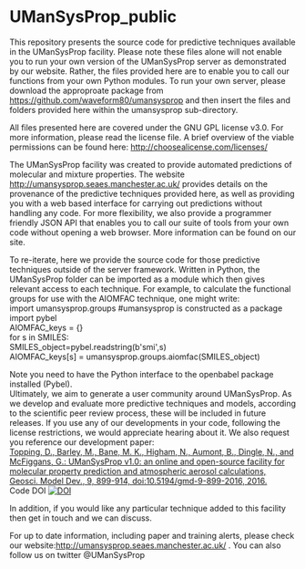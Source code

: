 # UManSysProp_public
This repository presents the source code for predictive techniques available in the UManSysProp facility.  Please note these files alone will not enable you to run your own version of the UManSysProp server as demonstrated by our website. Rather, the files provided here are to enable you to call our functions from your own Python modules. To run your own server, please download the approproate package from https://github.com/waveform80/umansysprop and then insert the files and folders provided here within the umansysprop sub-directory.

All files presented here are covered under the GNU GPL license v3.0. For more information, please read the license file. A brief overview of the viable permissions can be found here: http://choosealicense.com/licenses/

The UManSysProp facility was created to provide automated predictions of molecular and mixture properties. The website  http://umansysprop.seaes.manchester.ac.uk/ provides details on the provenance of the predictive techniques provided here, as well as providing you with a web based interface for carrying out predictions without handling any code. For more flexibility, we also provide a programmer friendly JSON API that enables you to call our suite of tools from your own code without opening a web browser. More information can be found on our site.  

To re-iterate, here we provide the source code for those predictive techniques outside of the server framework. Written in Python, the UManSysProp folder can be imported as a module which then gives relevant access to each technique. For example, to calculate the functional groups for use with the AIOMFAC technique, one might write:
<br />
import umansysprop.groups #umansysprop is constructed as a package <br />
import pybel <br />
AIOMFAC_keys = {}<br />
for s in SMILES:<br />
    SMILES_object=pybel.readstring(b'smi',s)<br />
    AIOMFAC_keys[s] = umansysprop.groups.aiomfac(SMILES_object)<br />

Note you need to have the Python interface to the openbabel package installed (Pybel).
<br />
Ultimately, we aim to generate a user community around UManSysProp. As we develop and evaluate more predictive techniques and models, according to the scientific peer review process, these will be included in future releases. If you use any of our developments in your code, following the license restrictions, we would appreciate hearing about it. We also request you reference our development paper:
<br />
[Topping, D., Barley, M., Bane, M. K., Higham, N., Aumont, B., Dingle, N., and McFiggans, G.: UManSysProp v1.0: an online and open-source facility for molecular property prediction and atmospheric aerosol calculations, Geosci. Model Dev., 9, 899-914, doi:10.5194/gmd-9-899-2016, 2016.](http://www.geosci-model-dev.net/9/899/2016/)
<br />
Code DOI [![DOI](https://zenodo.org/badge/20123/loftytopping/UManSysProp_public.svg)](https://zenodo.org/badge/latestdoi/20123/loftytopping/UManSysProp_public)



In addition, if you would like any particular technique added to this facility then get in touch and we can discuss.

For up to date information, including paper and training alerts, please check our website:http://umansysprop.seaes.manchester.ac.uk/ . You can also follow us on twitter @UManSysProp

